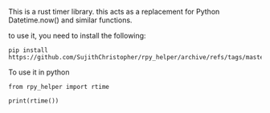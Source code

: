 This is a rust timer library. this acts as a replacement for Python Datetime.now() and similar functions.

to use it, you need to install the following:

```
pip install https://github.com/SujithChristopher/rpy_helper/archive/refs/tags/master.tar.gz
```

To use it in python
```
from rpy_helper import rtime

print(rtime())
```